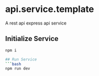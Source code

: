 # api.service.template
A rest api express api service

## Initialize Service

```bash 
npm i

## Run Service
```bash
npm run dev